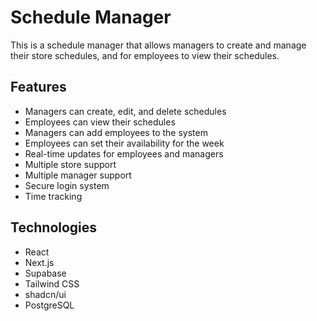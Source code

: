 # Schedule Manager
This is a schedule manager that allows managers to create and manage their store schedules, and for employees to view their schedules. 

## Features
- Managers can create, edit, and delete schedules
- Employees can view their schedules
- Managers can add employees to the system
- Employees can set their availability for the week
- Real-time updates for employees and managers
- Multiple store support
- Multiple manager support
- Secure login system
- Time tracking

## Technologies
- React
- Next.js
- Supabase
- Tailwind CSS
- shadcn/ui
- PostgreSQL